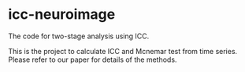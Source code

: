 # icc-neuroimage
The code for two-stage analysis using ICC.

This is the project to calculate ICC and Mcnemar test from time series.
Please refer to our paper for details of the methods.


